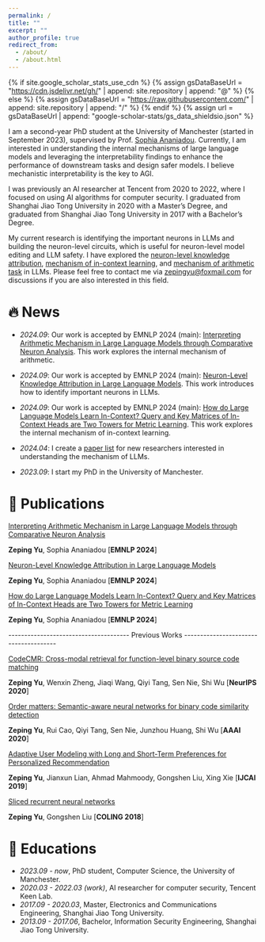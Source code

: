 ```yaml
---
permalink: /
title: ""
excerpt: ""
author_profile: true
redirect_from: 
  - /about/
  - /about.html
---
```


{% if site.google_scholar_stats_use_cdn %}
{% assign gsDataBaseUrl = "https://cdn.jsdelivr.net/gh/" | append: site.repository | append: "@" %}
{% else %}
{% assign gsDataBaseUrl = "https://raw.githubusercontent.com/" | append: site.repository | append: "/" %}
{% endif %}
{% assign url = gsDataBaseUrl | append: "google-scholar-stats/gs_data_shieldsio.json" %}

<span class='anchor' id='about-me'></span>

I am a second-year PhD student at the University of Manchester (started in September 2023), supervised by Prof. [Sophia Ananiadou](https://research.manchester.ac.uk/en/persons/sophia.ananiadou). Currently, I am interested in understanding the internal mechanisms of large language models and leveraging the interpretability findings to enhance the performance of downstream tasks and design safer models. I believe mechanistic interpretability is the key to AGI.

I was previously an AI researcher at Tencent from 2020 to 2022, where I focused on using AI algorithms for computer security. I graduated from Shanghai Jiao Tong University in 2020 with a Master’s Degree, and graduated from Shanghai Jiao Tong University in 2017 with a Bachelor’s Degree.

My current research is identifying the important neurons in LLMs and building the neuron-level circuits, which is useful for neuron-level model editing and LLM safety. I have explored the [neuron-level knowledge attribution](https://zepingyu0512.github.io/neuron-attribution.github.io/), [mechanism of in-context learning](https://zepingyu0512.github.io/in-context-mechanism.github.io/), and [mechanism of arithmetic task](https://zepingyu0512.github.io/arithmetic-mechanism.github.io/) in LLMs. Please feel free to contact me via zepingyu@foxmail.com for discussions if you are also interested in this field.

# 🔥 News

- *2024.09*: Our work is accepted by EMNLP 2024 (main): [Interpreting Arithmetic Mechanism in Large Language Models through Comparative Neuron Analysis](https://zepingyu0512.github.io/arithmetic-mechanism.github.io/). This work explores the internal mechanism of arithmetic.

- *2024.09*: Our work is accepted by EMNLP 2024 (main): [Neuron-Level Knowledge Attribution in Large Language Models](https://zepingyu0512.github.io/neuron-attribution.github.io/). This work introduces how to identify important neurons in LLMs.

- *2024.09*: Our work is accepted by EMNLP 2024 (main): [How do Large Language Models Learn In-Context? Query and Key
Matrices of In-Context Heads are Two Towers for Metric Learning](https://zepingyu0512.github.io/in-context-mechanism.github.io/). This work explores the internal mechanism of in-context learning.

- *2024.04*: I create a [paper list](https://github.com/zepingyu0512/awesome-llm-understanding-mechanism) for new researchers interested in understanding the mechanism of LLMs. 

- *2023.09*: I start my PhD in the University of Manchester.

# 📝 Publications

[Interpreting Arithmetic Mechanism in Large Language Models through Comparative Neuron Analysis](https://zepingyu0512.github.io/arithmetic-mechanism.github.io/)

**Zeping Yu**, Sophia Ananiadou \[**EMNLP 2024**\]

[Neuron-Level Knowledge Attribution in Large Language Models](https://zepingyu0512.github.io/neuron-attribution.github.io/)

**Zeping Yu**, Sophia Ananiadou \[**EMNLP 2024**\]

[How do Large Language Models Learn In-Context? Query and Key Matrices of In-Context Heads are Two Towers for Metric Learning](https://zepingyu0512.github.io/in-context-mechanism.github.io/)

**Zeping Yu**, Sophia Ananiadou \[**EMNLP 2024**\]

-------------------------------------- Previous Works --------------------------------------

[CodeCMR: Cross-modal retrieval for function-level binary source code matching](https://proceedings.neurips.cc/paper/2020/file/285f89b802bcb2651801455c86d78f2a-Paper.pdf) 

**Zeping Yu**, Wenxin Zheng, Jiaqi Wang, Qiyi Tang, Sen Nie, Shi Wu \[**NeurIPS 2020**\]

[Order matters: Semantic-aware neural networks for binary code similarity detection](https://keenlab.tencent.com/en/whitepapers/Ordermatters.pdf) 

**Zeping Yu**, Rui Cao, Qiyi Tang, Sen Nie, Junzhou Huang, Shi Wu \[**AAAI 2020**\]

[Adaptive User Modeling with Long and Short-Term Preferences for Personalized Recommendation](https://www.ijcai.org/proceedings/2019/0585.pdf) 

**Zeping Yu**, Jianxun Lian, Ahmad Mahmoody, Gongshen Liu, Xing Xie \[**IJCAI 2019**\]

[Sliced recurrent neural networks](https://arxiv.org/pdf/1807.02291.pdf) 

**Zeping Yu**, Gongshen Liu \[**COLING 2018**\]

# 📖 Educations
- *2023.09 - now*, PhD student, Computer Science, the University of Manchester. 
- *2020.03 - 2022.03 (work)*, AI researcher for computer security, Tencent Keen Lab.
- *2017.09 - 2020.03*, Master, Electronics and Communications Engineering, Shanghai Jiao Tong University.
- *2013.09 - 2017.06*, Bachelor, Information Security Engineering, Shanghai Jiao Tong University.
